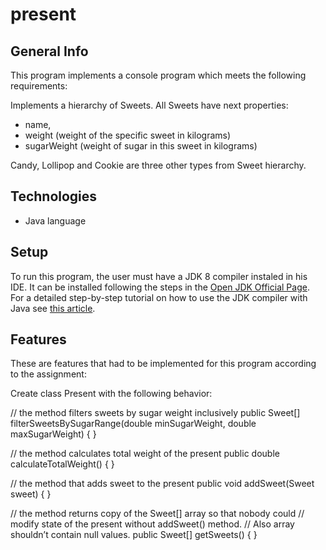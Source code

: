 # present

## General Info

This program implements a console program which meets the following requirements:

Implements a hierarchy of Sweets. 
All Sweets have next properties: 

- name, 
- weight (weight of the specific sweet in kilograms)
- sugarWeight (weight of sugar in this sweet in kilograms) 

Candy, Lollipop and Cookie are three other types from Sweet hierarchy. 


## Technologies

- Java language

## Setup

To run this program, the user must have a JDK 8 compiler instaled in his IDE. 
It can be installed following the steps in the [Open JDK Official Page](https://openjdk.java.net/install/). 
For a detailed step-by-step tutorial on how to use the JDK compiler with Java see [this article](https://docs.oracle.com/javame/config/cdc/cdc-opt-impl/ojmeec/1.1/developer/html/compiling.htm).

## Features

These are features that had to be implemented for this program according to the assignment:

Create class Present with the following behavior:

// the method filters sweets by sugar weight inclusively 
public Sweet[] filterSweetsBySugarRange(double minSugarWeight, double maxSugarWeight) {
	<write your code here>
}

// the method calculates total weight of the present
public double calculateTotalWeight() {
	<write your code here>
}

// the method that adds sweet to the present
public void addSweet(Sweet sweet) {
	<write your code here>
}

// the method returns copy of the Sweet[] array so that nobody could 
// modify state of the present without addSweet() method. 
// Also array shouldn’t contain null values.
public Sweet[] getSweets() {
	<write your code here>
}
